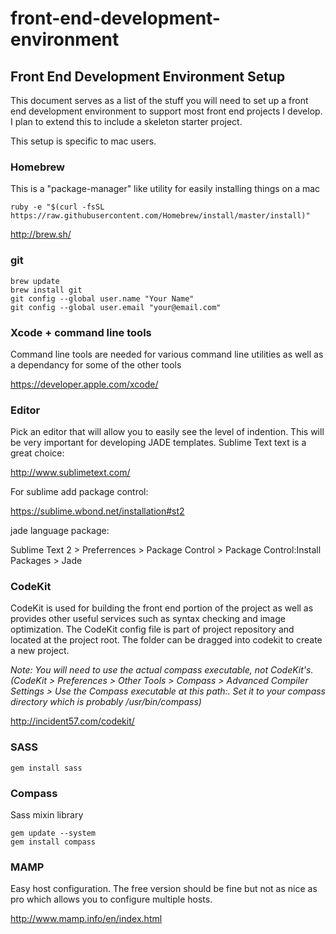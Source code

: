front-end-development-environment
=================================

## Front End Development Environment Setup

This document serves as a list of the stuff you will need to set up a front end development environment to support most front end projects I develop. I plan to extend this to include a skeleton starter project. 

This setup is specific to mac users.

### Homebrew
This is a "package-manager" like utility for easily installing things on a mac

    ruby -e "$(curl -fsSL https://raw.githubusercontent.com/Homebrew/install/master/install)"

http://brew.sh/

### git

    brew update
    brew install git
    git config --global user.name "Your Name"
    git config --global user.email "your@email.com"

### Xcode + command line tools
Command line tools are needed for various command line utilities as well as a dependancy for some of the other tools

https://developer.apple.com/xcode/



### Editor
Pick an editor that will allow you to easily see the level of indention. This will be very important for developing JADE templates. Sublime Text text is a great choice:

http://www.sublimetext.com/


For sublime add package control:

https://sublime.wbond.net/installation#st2

jade language package:

Sublime Text 2 > Preferrences > Package Control > Package Control:Install Packages > Jade

### CodeKit
CodeKit is used for building the front end portion of the project as well as provides other useful services such as syntax checking and image optimization.
The CodeKit config file is part of project repository and located at the project root. The folder can be dragged into codekit to create a new project. 

*Note: You will need to use the actual compass executable, not CodeKit's. (CodeKit > Preferences > Other Tools > Compass > Advanced Compiler Settings > Use the Compass executable at this path:. Set it to your compass directory which is probably /usr/bin/compass)*

http://incident57.com/codekit/

### SASS

    gem install sass


### Compass
Sass mixin library

    gem update --system
    gem install compass


[http://compass-style.org/install/]: http://compass-style.org/install/


### MAMP
Easy host configuration. The free version should be fine but not as nice as pro which allows you to configure multiple hosts.

http://www.mamp.info/en/index.html

